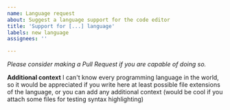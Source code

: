 ```yaml
---
name: Language request
about: Suggest a language support for the code editor
title: 'Support for [...] language'
labels: new language
assignees: ''

---
```


*Please consider making a Pull Request if you are capable of doing so.*

**Additional context**
I can't know every programming language in the world, so it would be appreciated if you write here at least possible file extensions of the language, or you can add any additional context (would be cool if you attach some files for testing syntax highlighting)